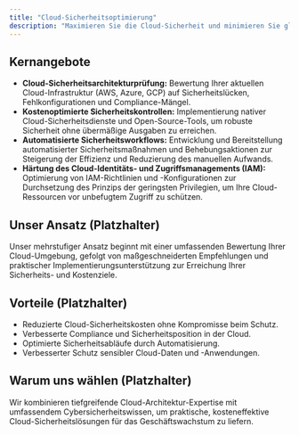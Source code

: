 ```yaml
---
title: "Cloud-Sicherheitsoptimierung"
description: "Maximieren Sie die Cloud-Sicherheit und minimieren Sie gleichzeitig Kosten und Komplexität für wachsende Unternehmen."
---
```


## Kernangebote

*   **Cloud-Sicherheitsarchitekturprüfung:** Bewertung Ihrer aktuellen Cloud-Infrastruktur (AWS, Azure, GCP) auf Sicherheitslücken, Fehlkonfigurationen und Compliance-Mängel.
*   **Kostenoptimierte Sicherheitskontrollen:** Implementierung nativer Cloud-Sicherheitsdienste und Open-Source-Tools, um robuste Sicherheit ohne übermäßige Ausgaben zu erreichen.
*   **Automatisierte Sicherheitsworkflows:** Entwicklung und Bereitstellung automatisierter Sicherheitsmaßnahmen und Behebungsaktionen zur Steigerung der Effizienz und Reduzierung des manuellen Aufwands.
*   **Härtung des Cloud-Identitäts- und Zugriffsmanagements (IAM):** Optimierung von IAM-Richtlinien und -Konfigurationen zur Durchsetzung des Prinzips der geringsten Privilegien, um Ihre Cloud-Ressourcen vor unbefugtem Zugriff zu schützen.

## Unser Ansatz (Platzhalter)
Unser mehrstufiger Ansatz beginnt mit einer umfassenden Bewertung Ihrer Cloud-Umgebung, gefolgt von maßgeschneiderten Empfehlungen und praktischer Implementierungsunterstützung zur Erreichung Ihrer Sicherheits- und Kostenziele.

## Vorteile (Platzhalter)
*   Reduzierte Cloud-Sicherheitskosten ohne Kompromisse beim Schutz.
*   Verbesserte Compliance und Sicherheitsposition in der Cloud.
*   Optimierte Sicherheitsabläufe durch Automatisierung.
*   Verbesserter Schutz sensibler Cloud-Daten und -Anwendungen.

## Warum uns wählen (Platzhalter)
Wir kombinieren tiefgreifende Cloud-Architektur-Expertise mit umfassendem Cybersicherheitswissen, um praktische, kosteneffektive Cloud-Sicherheitslösungen für das Geschäftswachstum zu liefern.